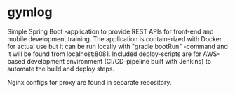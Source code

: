 # gymlog

Simple Spring Boot -application to provide REST APIs for front-end and mobile development training. The application is containerized with Docker for actual use but it can be run locally 
with "gradle bootRun" -command and it will be found from localhost:8081. Included deploy-scripts are for AWS-based development environment (CI/CD-pipeline built with Jenkins) to automate the build and deploy steps.

Nginx configs for proxy are found in separate repository.
